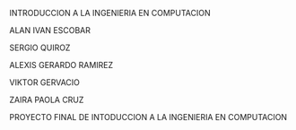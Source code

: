 


INTRODUCCION A LA INGENIERIA EN COMPUTACION 

ALAN IVAN ESCOBAR

 
SERGIO QUIROZ


ALEXIS GERARDO RAMIREZ

 
VIKTOR GERVACIO


ZAIRA PAOLA CRUZ









PROYECTO FINAL DE INTODUCCION A LA INGENIERIA EN COMPUTACION 



